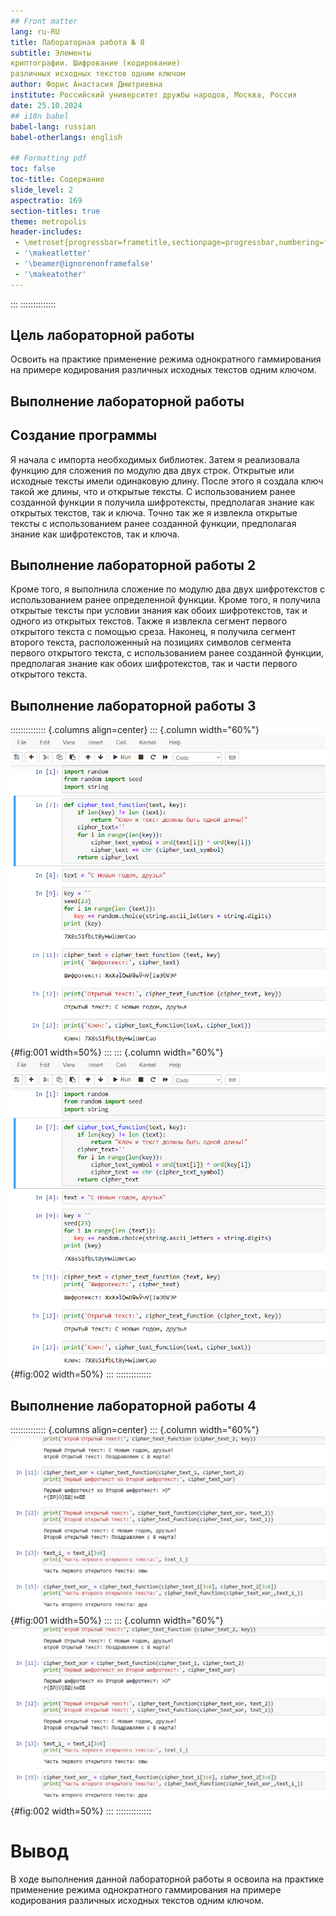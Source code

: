 ```yaml
---
## Front matter
lang: ru-RU
title: Лабораторная работа № 8
subtitle: Элементы
криптографии. Шифрование (кодирование)
различных исходных текстов одним ключом
author: Форис Анастасия Дмитриевна
institute: Российский университет дружбы народов, Москва, Россия
date: 25.10.2024
## i18n babel
babel-lang: russian
babel-otherlangs: english

## Formatting pdf
toc: false
toc-title: Содержание
slide_level: 2
aspectratio: 169
section-titles: true
theme: metropolis
header-includes:
 - \metroset{progressbar=frametitle,sectionpage=progressbar,numbering=fraction}
 - '\makeatletter'
 - '\beamer@ignorenonframefalse'
 - '\makeatother'
---
```


:::
::::::::::::::

## Цель лабораторной работы

Освоить на практике применение режима однократного гаммирования на
примере кодирования различных исходных текстов одним ключом.


## Выполнение лабораторной работы

## Создание программы

Я начала с импорта необходимых библиотек. 
Затем я реализовала функцию для сложения по модулю два двух строк. Открытые или исходные тексты имели одинаковую длину. 
После этого я создала ключ такой же длины, что и открытые тексты. 
С использованием ранее созданной функции я получила шифротексты, предполагая знание как открытых текстов, так и ключа. 
Точно так же я извлекла открытые тексты с использованием ранее созданной функции, предполагая знание как шифротекстов, так и ключа. 

## Выполнение лабораторной работы 2

Кроме того, я выполнила сложение по модулю два двух шифротекстов с использованием ранее определенной функции. 
Кроме того, я получила открытые тексты при условии знания как обоих шифротекстов, так и одного из открытых текстов. 
Также я извлекла сегмент первого открытого текста с помощью среза. Наконец, я получила сегмент второго текста, расположенный 
на позициях символов сегмента первого открытого текста, с использованием ранее созданной функции, предполагая знание как обоих шифротекстов, 
так и части первого открытого текста.

## Выполнение лабораторной работы 3

:::::::::::::: {.columns align=center}
::: {.column width="60%"}
![Приложение, реализующее режим однократного гаммирования для двух
текстов одним ключом, Часть 1](../image/lab8.1.png){#fig:001 width=50%}
:::
::: {.column width="60%"}
![Код](../image/lab8.1.png){#fig:002 width=50%}
:::
::::::::::::::

## Выполнение лабораторной работы 4

:::::::::::::: {.columns align=center}
::: {.column width="60%"}
![ Приложение, реализующее режим однократного гаммирования для двух
текстов одним ключом, Часть 2](../image/lab8.2.png){#fig:001 width=50%}
:::
::: {.column width="60%"}
![Код](../image/lab8.2.png){#fig:002 width=50%}
:::
::::::::::::::


# Вывод

В ходе выполнения данной лабораторной работы я освоила на практике применение режима 
однократного гаммирования на примере кодирования различных исходных текстов одним ключом.
